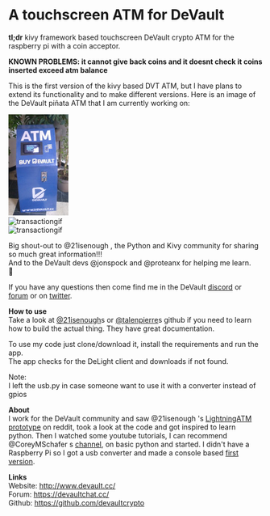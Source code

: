 # A touchscreen ATM for DeVault

**tl;dr**
kivy framework based touchscreen DeVault crypto ATM for the raspberry pi with a
coin acceptor.

**KNOWN PROBLEMS: it cannot give back coins and it doesnt check it coins inserted exceed atm balance**



This is the first version of the kivy based DVT ATM, but I have plans to extend its functionality and to make different versions.
Here is an image of the DeVault piñata ATM that I am currently working on:  

![DeVault ATM](https://github.com/pppest/devault-atm-touch/blob/master/images/devault-atm-touch-pinnata.jpg)   
![transactiongif](https://github.com/pppest/devault-atm-touch/blob/master/images/atm.gif)   
![transactiongif](https://github.com/pppest/devault-atm-touch/blob/master/images/transaction.gif)   

Big shout-out to @21isenough , the Python and Kivy community for sharing so much great information!!!  
And to the DeVault devs @jonspock and @proteanx for helping me learn.  
:beers:

If you have any questions then come find me in the DeVault [discord](https://discordapp.com/invite/JnRZ7BB) or [forum](https://devaultchat.cc/) or on [twitter](https://twitter.com/pestdesmadre).

**How to use**  
Take a look at [@21isenough](https://github.com/21isenough/LightningATM)s or [@talenpierre](https://github.com/talentpierre/KivyLightningATM_Repo/tree/master/LightningATM_Kivy_Separate)s github if you need to learn how to build the actual thing. They have great documentation.

To use my code just clone/download it, install the requirements and run the app.   
The app checks for the DeLight client and downloads if not found.

Note:  
I left the usb.py in case someone want to use it with a converter instead of gpios  



**About**  
I work for the DeVault community and saw @21isenough 's [LightningATM prototype](https://github.com/21isenough/LightningATM) on reddit, took a look at the code and got inspired  to learn python. Then I watched some youtube tutorials, I can recommend @CoreyMSchafer s [channel](https://www.youtube.com/channel/UCCezIgC97PvUuR4_gbFUs5g),
on basic python and started. I didn't have a Raspberry Pi so I got a
usb converter and made a console based [first version](https://github.com/pppest/devault-atm).  


**Links**  
Website: http://www.devault.cc/  
Forum: https://devaultchat.cc/  
Github: https://github.com/devaultcrypto  
